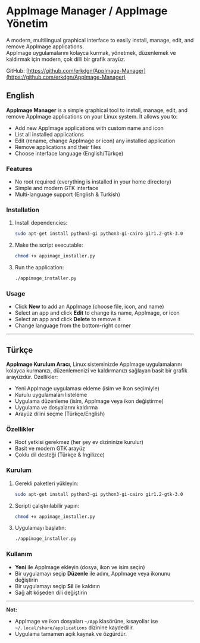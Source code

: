 # AppImage Manager / AppImage Yönetim

A modern, multilingual graphical interface to easily install, manage, edit, and remove AppImage applications.  
AppImage uygulamalarını kolayca kurmak, yönetmek, düzenlemek ve kaldırmak için modern, çok dilli bir grafik arayüz.

GitHub: [https://github.com/erkdgn/AppImage-Manager](https://github.com/erkdgn/AppImage-Manager)

## English

**AppImage Manager** is a simple graphical tool to install, manage, edit, and remove AppImage applications on your Linux system. It allows you to:

- Add new AppImage applications with custom name and icon
- List all installed applications
- Edit (rename, change AppImage or icon) any installed application
- Remove applications and their files
- Choose interface language (English/Türkçe)

### Features
- No root required (everything is installed in your home directory)
- Simple and modern GTK interface
- Multi-language support (English & Turkish)

### Installation

1. Install dependencies:
   ```bash
   sudo apt-get install python3-gi python3-gi-cairo gir1.2-gtk-3.0
   ```
2. Make the script executable:
   ```bash
   chmod +x appimage_installer.py
   ```
3. Run the application:
   ```bash
   ./appimage_installer.py
   ```

### Usage
- Click **New** to add an AppImage (choose file, icon, and name)
- Select an app and click **Edit** to change its name, AppImage, or icon
- Select an app and click **Delete** to remove it
- Change language from the bottom-right corner

---

## Türkçe

**AppImage Kurulum Aracı**, Linux sisteminizde AppImage uygulamalarını kolayca kurmanızı, düzenlemenizi ve kaldırmanızı sağlayan basit bir grafik arayüzdür. Özellikler:

- Yeni AppImage uygulaması ekleme (isim ve ikon seçimiyle)
- Kurulu uygulamaları listeleme
- Uygulama düzenleme (isim, AppImage veya ikon değiştirme)
- Uygulama ve dosyalarını kaldırma
- Arayüz dilini seçme (Türkçe/English)

### Özellikler
- Root yetkisi gerekmez (her şey ev dizininize kurulur)
- Basit ve modern GTK arayüz
- Çoklu dil desteği (Türkçe & İngilizce)

### Kurulum

1. Gerekli paketleri yükleyin:
   ```bash
   sudo apt-get install python3-gi python3-gi-cairo gir1.2-gtk-3.0
   ```
2. Scripti çalıştırılabilir yapın:
   ```bash
   chmod +x appimage_installer.py
   ```
3. Uygulamayı başlatın:
   ```bash
   ./appimage_installer.py
   ```

### Kullanım
- **Yeni** ile AppImage ekleyin (dosya, ikon ve isim seçin)
- Bir uygulamayı seçip **Düzenle** ile adını, AppImage veya ikonunu değiştirin
- Bir uygulamayı seçip **Sil** ile kaldırın
- Sağ alt köşeden dili değiştirin

---

**Not:**
- AppImage ve ikon dosyaları `~/App` klasörüne, kısayollar ise `~/.local/share/applications` dizinine kaydedilir.
- Uygulama tamamen açık kaynak ve özgürdür. 